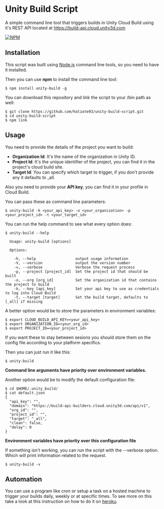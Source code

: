 # Unity Build Script
A simple command line tool that triggers builds in Unity Cloud Build using it's REST API located at
https://build-api.cloud.unity3d.com

[![NPM](https://nodei.co/npm/unity-build.png)](https://nodei.co/npm/unity-build/)

## Installation
This script was built using [Node.js](https://nodejs.org) command line tools, so you need to have it installed.

Then you can use **npm** to install the command line tool:
```
$ npm install unity-build -g
```

You can download this repository and link the script to your /bin path as well:
```
$ git clone https://github.com/halzate93/unity-build-script.git
$ cd unity-build-script
$ npm link
```

## Usage
You need to provide the details of the project you want to build:
- **Organization Id**: It's the name of the organization in Unity ID.
- **Project Id**: It's the unique identifier of the project, you can find it in the project's cloud build site.
- **Target Id**: You can specify which target to trigger, if you don't provide any it defaults to \_all.

Also you need to provide your **API key**, you can find it in your profile in Cloud Build.

You can pass these as command line parameters:
```
$ unity-build -k <your_api_key> -o <your_organization> -p <your_project_id> -t <your_target_id>
```

You can run the help command to see what every option does:
```
$ unity-build --help

  Usage: unity-build [options]

  Options:

    -h, --help                  output usage information
    -V, --version               output the version number
    -v, --verbose               Verbose the request process
    -p, --project [project_id]  Set the project id that should be built
    -o, --org [org_id]          Set the organization id that contains the project to build
    -k, --key [api_key]         Set your api key to use as credentials to log into Cloud Build
    -t, --target [target]       Set the build target, defaults to [_all] if missing
```

A better option would be to store the parameters in environment variables:
```
$ export CLOUD_BUILD_API_KEY=<your_api_key>
$ export ORGANIZATION_ID=<your_org_id>
$ export PROJECT_ID=<your_project_id>
```
If you want these to stay between sesions you should store them on the config file according to your platform specifics.

Then you can just run it like this:
```
$ unity-build
```
**Command line arguments have priority over environment variables.**

Another option would be to modify the default configuration file:
```
$ cd $HOME/.unity_build/
$ cat default.json 
{
  "api_key": "",
  "domain": "https://build-api-builders.cloud.unity3d.com/api/v1",
  "org_id": "",
  "project_id": "",
  "target": "_all",
  "clean": false,
  "delay": 0
}
```
**Environment variables have priority over this configuration file**

If something isn't working, you can run the script with the --verbose option. Which will print information related to the request.
```
$ unity-build -v
```
## Automation
You can use a program like *cron* or setup a task on a hosted machine to trigger your builds daily, weekly or at specific times. To see more on this take a look at this instruction on how to do it on [heroku](https://devcenter.heroku.com/articles/scheduler). 
